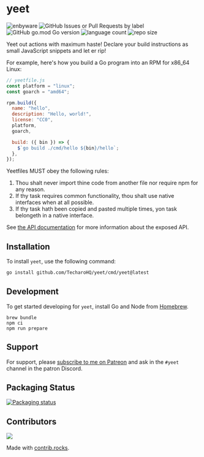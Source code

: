 # yeet

![enbyware](https://pride-badges.pony.workers.dev/static/v1?label=enbyware&labelColor=%23555&stripeWidth=8&stripeColors=FCF434%2CFFFFFF%2C9C59D1%2C2C2C2C)
![GitHub Issues or Pull Requests by label](https://img.shields.io/github/issues/TecharoHQ/yeet)
![GitHub go.mod Go version](https://img.shields.io/github/go-mod/go-version/TecharoHQ/yeet)
![language count](https://img.shields.io/github/languages/count/TecharoHQ/yeet)
![repo size](https://img.shields.io/github/repo-size/TecharoHQ/yeet)

Yeet out actions with maximum haste! Declare your build instructions as small JavaScript snippets and let er rip!

For example, here's how you build a Go program into an RPM for x86_64 Linux:

```js
// yeetfile.js
const platform = "linux";
const goarch = "amd64";

rpm.build({
  name: "hello",
  description: "Hello, world!",
  license: "CC0",
  platform,
  goarch,

  build: ({ bin }) => {
    $`go build ./cmd/hello ${bin}/hello`;
  },
});
```

Yeetfiles MUST obey the following rules:

1. Thou shalt never import thine code from another file nor require npm for any reason.
1. If thy task requires common functionality, thou shalt use native interfaces when at all possible.
1. If thy task hath been copied and pasted multiple times, yon task belongeth in a native interface.

See [the API documentation](./doc/api.md) for more information about the exposed API.

## Installation

To install `yeet`, use the following command:

```sh
go install github.com/TecharoHQ/yeet/cmd/yeet@latest
```

## Development

To get started developing for `yeet`, install Go and Node from [Homebrew](https://brew.sh).

```text
brew bundle
npm ci
npm run prepare
```

## Support

For support, please [subscribe to me on Patreon](https://patreon.com/cadey) and ask in the `#yeet` channel in the patron Discord.

## Packaging Status

[![Packaging status](https://repology.org/badge/vertical-allrepos/yeet-js-build-tool.svg?columns=3)](https://repology.org/project/yeet-js-build-tool/versions)

## Contributors

<a href="https://github.com/TecharoHQ/yeet/graphs/contributors">
  <img src="https://contrib.rocks/image?repo=TecharoHQ/yeet" />
</a>

Made with [contrib.rocks](https://contrib.rocks).
